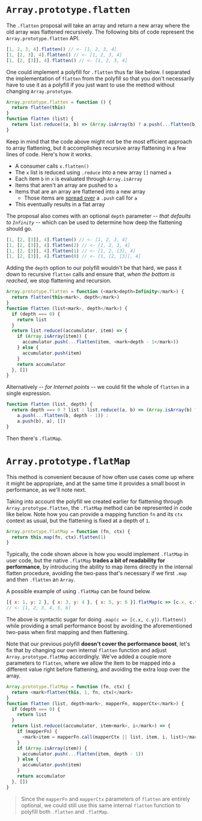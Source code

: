 # `Array.prototype.flatten`

The `.flatten` proposal will take an array and return a new array where the old array was flattened recursively. The following bits of code represent the `Array.prototype.flatten` API.

```js
[1, 2, 3, 4].flatten() // <- [1, 2, 3, 4]
[1, [2, 3], 4].flatten() // <- [1, 2, 3, 4]
[1, [2, [3]], 4].flatten() // <- [1, 2, 3, 4]
```

One could implement a polyfill for `.flatten` thus far like below. I separated the implementation of `flatten` from the polyfill so that you don't necessarily have to use it as a polyfill if you just want to use the method without changing `Array.prototype`.

```js
Array.prototype.flatten = function () {
  return flatten(this)
}
function flatten (list) {
  return list.reduce((a, b) => (Array.isArray(b) ? a.push(...flatten(b)) : a.push(b), a), [])
}
```

Keep in mind that the code above might not be the most efficient approach to array flattening, but it accomplishes recursive array flattening in a few lines of code. Here's how it works.

- A consumer calls `x.flatten()`
- The `x` list is reduced using `.reduce` into a new array `[]` named `a`
- Each item `b` in `x` is evaluated through `Array.isArray`
- Items that aren't an array are pushed to `a`
- Items that are an array are flattened into a new array
  - Those items are [spread over][1] a `.push` call for `a`
- This eventually results in a flat array

The proposal also comes with an optional `depth` parameter _-- that defaults to `Infinity` --_ which can be used to determine how deep the flattening should go.

```js
[1, [2, [3]], 4].flatten() // <- [1, 2, 3, 4]
[1, [2, [3]], 4].flatten(2) // <- [1, 2, 3, 4]
[1, [2, [3]], 4].flatten(1) // <- [1, 2, [3], 4]
[1, [2, [3]], 4].flatten(0) // <- [1, [2, [3]], 4]
```

Adding the `depth` option to our polyfill wouldn't be that hard, we pass it down to recursive `flatten` calls and ensure that, _when the bottom is reached_, we stop flattening and recursion.


```js
Array.prototype.flatten = function (<mark>depth=Infinity</mark>) {
  return flatten(this<mark>, depth</mark>)
}
function flatten (list<mark>, depth</mark>) {
  if (depth === 0) {
    return list
  }
  return list.reduce((accumulator, item) => {
    if (Array.isArray(item)) {
      accumulator.push(...flatten(item, <mark>depth - 1</mark>))
    } else {
      accumulator.push(item)
    }
    return accumulator
  }, [])
}
```

Alternatively _-- for Internet points --_ we could fit the whole of `flatten` in a single expression.

```js
function flatten (list, depth) {
  return depth === 0 ? list : list.reduce((a, b) => (Array.isArray(b) ?
    a.push(...flatten(b, depth - 1)) :
    a.push(b), a), [])
}
```

Then there's `.flatMap`.

# `Array.prototype.flatMap`

This method is convenient because of how often use cases come up where it might be appropriate, and at the same time it provides a small boost in performance, as we'll note next.

Taking into account the polyfill we created earlier for flattening through `Array.prototype.flatten`, the `.flatMap` method can be represented in code like below. Note how you can provide a mapping function `fn` and its `ctx` context as usual, but the flattening is fixed at a depth of `1`.

```js
Array.prototype.flatMap = function (fn, ctx) {
  return this.map(fn, ctx).flatten(1)
}
```

Typically, the code shown above is how you would implement `.flatMap` in user code, but the native `.flatMap` **trades a bit of readability for performance**, by introducing the ability to map items directly in the internal flatten procedure, avoiding the two-pass that's necessary if we first `.map` and then `.flatten` an `Array`.

A possible example of using `.flatMap` can be found below.

```js
[{ x: 1, y: 2 }, { x: 3, y: 4 }, { x: 5, y: 6 }].flatMap(c => [c.x, c.y])
// <- [1, 2, 3, 4, 5, 6]
```

The above is syntactic sugar for doing `.map(c => [c.x, c.y]).flatten()` while providing a small performance boost by avoiding the aforementioned two-pass when first mapping and then flattening.

Note that our previous polyfill **doesn't cover the performance boost**, let's fix that by changing our own internal `flatten` function and adjust `Array.prototype.flatMap` accordingly. We've added a couple more parameters to `flatten`, where we allow the item to be mapped into a different value right before flattening, and avoiding the extra loop over the array.

```js
Array.prototype.flatMap = function (fn, ctx) {
  return <mark>flatten(this, 1, fn, ctx)</mark>
}
function flatten (list, depth<mark>, mapperFn, mapperCtx</mark>) {
  if (depth === 0) {
    return list
  }
  return list.reduce((accumulator, item<mark>, i</mark>) => {
    if (mapperFn) {
      <mark>item = mapperFn.call(mapperCtx || list, item, i, list)</mark>
    }
    if (Array.isArray(item)) {
      accumulator.push(...flatten(item, depth - 1))
    } else {
      accumulator.push(item)
    }
    return accumulator
  }, [])
}
```

> Since the `mapperFn` and `mapperCtx` parameters of `flatten` are entirely optional, we could still use this same internal `flatten` function to polyfill both `.flatten` and `.flatMap`.

[1]: /articles/es6-spread-and-butter-in-depth "ES6 Spread and Butter in Depth"
